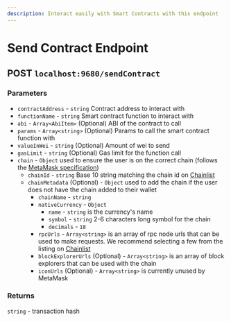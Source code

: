 ```yaml
---
description: Interact easily with Smart Contracts with this endpoint
---
```


# Send Contract Endpoint

## POST `localhost:9680/sendContract`

### Parameters

* `contractAddress` - `string` Contract address to interact with
* `functionName` - `string` Smart contract function to interact with
* `abi` - `Array<AbiItem>` (Optional) ABI of the contract to call
* `params` - `Array<string>` (Optional) Params to call the smart contract function with
* `valueInWei` - `string` (Optional) Amount of wei to send
* `gasLimit` - `string` (Optional) Gas limit for the function call
* `chain` - `Object` used to ensure the user is on the correct chain (follows the [MetaMask specification](https://docs.metamask.io/guide/rpc-api.html#unrestricted-methods))
  * `chainId` - `string` Base 10 string matching the chain id on [Chainlist](https://chainlist.org/)
  * `chainMetadata` (Optional) - `Object` used to add the chain if the user does not have the chain added to their wallet
    * `chainName` - `string`&#x20;
    * `nativeCurrency` - `Object`
      * `name` - `string` is the currency's name
      * `symbol` - `string` 2-6 characters long symbol for the chain
      * `decimals` - `18`
    * `rpcUrls` - `Array<string>` is an array of rpc node urls that can be used to make requests. We recommend selecting a few from the listing on [Chainlist](https://chainlist.org/)
    * `blockExplorerUrls` (Optional) - `Array<string>` is an array of block explorers that can be used with the chain
    * `iconUrls` (Optional) - `Array<string>` is currently unused by MetaMask

### Returns

`string` - transaction hash&#x20;

